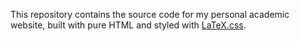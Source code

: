 This repository contains the source code for my personal academic website, built with pure HTML and styled with [LaTeX.css](https://latex.vercel.app/).
